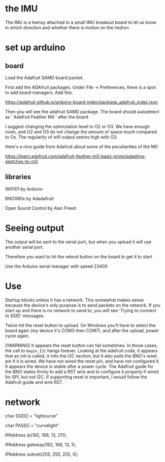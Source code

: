 # the IMU

The IMU is a teensy attached to a small IMU breakout board to let us know
in which direction and whether there is motion on the hedron

# set up arduino

## board

Load the Adafruit SAMD board packet.

First add the ADAfruit packages. Under File -> Preferences, there is a spot to add
board managers. Add this.

https://adafruit.github.io/arduino-board-index/package_adafruit_index.json

Then you will see the adafruit SAMD package. The board should autodetect as 
' Adafruit Feather M0 ' after the board 

I suggest changing the optmiziation level to O2 or O3. We have enough room, and
O2 and O3 do not change the amount of space much compared to Os. The regularity of
wifi output seems high with O3.

Here's a nice guide from Adafruit about some of the peculiarities of the M0

https://learn.adafruit.com/adafruit-feather-m0-basic-proto/adapting-sketches-to-m0

## libraries

Wifi101 by Arduino

BNO080x by Adadafruit

Open Sound Control by Alan Freed

# Seeing output

The output will be sent to the serial port, but when you upload it will use another serial port.

Therefore you want to hit the reboot button on the board to get it to start

Use the Arduino serial manager with speed 23400

# Use

Startup blocks unless it has a network. This somewhat makes sense because the device's only purpose is to send packets on the network.
If you start up and there is no network to send to, you will see 'Trying to connect to SSID' messages.

Twice-hit the reset button to upload. On Windows you'll have to select the board again (my device it's COM3 then COM7), and after the upload, power cycle again.

[!WARNING]
It appears the reset button can fail sometimes. In those cases, the call to `begin_I2C` hangs forever. Looking at the adafruit code, it appears that an init is called, it inits the I2C section, but it also pulls the BNO's reset pin if
it is wired. We have not wired the reset pin, and have not configured it. It appears the device is stable after a power
cycle. The Adafruit guide for the BNO states firmly to add a RST wire and to configure it properly if wired for SPI, but not I2C. If supporting reset is important, I would follow the Adafruit guide and wire RST.



# network

char SSID[] = "lightcurve"

char PASS[] = "curvelight"

IPAddress ip(192, 168, 13, 211);

IPAddress gateway(192, 168, 13, 1);

IPAddress subnet(255, 255, 255, 0);


